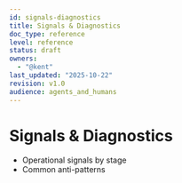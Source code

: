 ```yaml
---
id: signals-diagnostics
title: Signals & Diagnostics
doc_type: reference
level: reference
status: draft
owners:
  - "@kent"
last_updated: "2025-10-22"
revision: v1.0
audience: agents_and_humans
---
```


# Signals & Diagnostics

- Operational signals by stage
- Common anti-patterns
